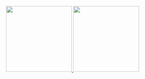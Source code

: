 <div align="center">
  <a href="https://github.com/heliossj">
  <img height="180em" src="https://github-readme-stats.vercel.app/api?username=heliossj&show_icons=true&theme=dark&include_all_commits=true&count_private=true"/>
  <img height="180em" src="https://github-readme-stats.vercel.app/api/top-langs/?username=heliossj&layout=compact&langs_count=7&theme=dark"/>
</div>

